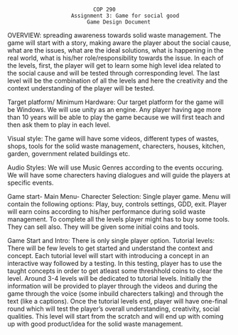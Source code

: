 							   COP 290
						Assignment 3: Game for social good
						     Game Design Document
OVERVIEW:
	spreading awareness towards solid waste management.
The game will start with a story, making aware the player about the social cause, what are the issues, what are the ideal
solutions, what is happening in the real world, what is his/her role/responsibility towards the issue.  In each of the levels,
first, the player will get to learn some high level idea related to the social cause and will be tested through corresponding
level. The last level will be the combination of all the levels and here the creativity and the context understanding of the
player will be tested.
	    
	
Target platform/ Minimum Hardware:
	Our target platform for the game will be Windows. We will use unity as an engine. Any player having age more than 10 years will be
able to play the game because we will first teach and then ask them to play in each level.
	
Visual style:
	The game will have some videos, different types of wastes, shops, tools for the solid waste management, charecters, houses,
kitchen, garden, government related buildings etc.
	
Audio Styles:
	We will use Music Genres according to the events occuring. We will have some charecters having dialogues and will guide the
 players at specific events.
	
Game start- Main Menu- Charecter Selection:
	Single player game. Menu will contain the following options: Play, buy, controls settings, GDD, exit. Player will earn coins
according to his/her performance during solid waste management. To complete all the levels player might has to buy some tools.
They can sell also. They will be given some initial coins and tools.
	  
	
Game Start and Intro:
	There is only single player option. Tutorial levels: There will be few levels to get started and understand the context and
concept. Each tutorial level will start with introducing a concept in an interactive way followed by a testing. In this testing,
player has to use the taught concepts in order to get atleast some threshhold coins to clear the level. Around 3-4 levels will
be dedicated to tutorial levels. Initially the information will be provided to player through the videos and during the game
through the voice (some inbuild charecters talking) and through the text (like a captions). Once the tutorial levels end,
player will have one-final round which will test the player’s overall understanding, creativity, social qualities. This level
will start from the scratch and will end up with coming up with good product/idea for the solid waste management.
	      
